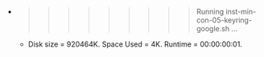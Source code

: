 * >>>>>>>>> Running inst-min-con-05-keyring-google.sh ...
  * Disk size = 920464K. Space Used = 4K. Runtime = 00:00:00:01.
